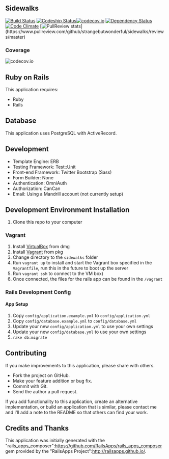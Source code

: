 ## Sidewalks

[![Build Status](https://travis-ci.org/strangebutwonderful/sidewalks.png?branch=master)](https://travis-ci.org/strangebutwonderful/sidewalks)
[![Codeship Status](https://codeship.com/projects/8b4e7b70-a528-0133-20a8-3ead92a16d22/status?branch=master)](https://codeship.com/projects/129526)[![codecov.io](http://codecov.io/github/strangebutwonderful/sidewalks/coverage.svg?branch=master)](http://codecov.io/github/strangebutwonderful/sidewalks?branch=master)
[![Dependency Status](https://gemnasium.com/strangebutwonderful/sidewalks.png)](https://gemnasium.com/strangebutwonderful/sidewalks)
[![Code Climate](https://codeclimate.com/github/strangebutwonderful/sidewalks.png)](https://codeclimate.com/github/strangebutwonderful/sidewalks)
[![PullReview stats](https://www.pullreview.com/github/strangebutwonderful/sidewalks/badges/master.svg?)](https://www.pullreview.com/github/strangebutwonderful/sidewalks/reviews/master)

### Coverage

![codecov.io](https://codecov.io/github/strangebutwonderful/sidewalks/branch.svg?branch=master)

## Ruby on Rails

This application requires:

* Ruby
* Rails

## Database

This application uses PostgreSQL with ActiveRecord.

## Development

* Template Engine: ERB
* Testing Framework: Test::Unit
* Front-end Framework: Twitter Bootstrap (Sass)
* Form Builder: None
* Authentication: OmniAuth
* Authorization: CanCan
* Email: Using a Mandrill account (not currently setup)

## Development Environment Installation

1. Clone this repo to your computer

### Vagrant

1. Install [VirtualBox](https://www.virtualbox.org/) from dmg
1. Install [Vagrant](http://www.vagrantup.com/) from pkg
1. Change directory to the `sidewalks` folder
1. Run `vagrant up` to install and start the Vagrant box specified in the `Vagrantfile`, run this in the future to boot up the server
1. Run `vagrant ssh` to connect to the VM box)
1. Once connected, the files for the rails app can be found in the `/vagrant`

### Rails Development Config

#### App Setup

1. Copy `config/application.example.yml` to `config/application.yml`
1. Copy `config/database.example.yml` to `config/database.yml`
1. Update your new `config/application.yml` to use your own settings
1. Update your new `config/database.yml` to use your own settings
1. `rake db:migrate`

## Contributing

If you make improvements to this application, please share with others.

* Fork the project on GitHub.
* Make your feature addition or bug fix.
* Commit with Git.
* Send the author a pull request.

If you add functionality to this application, create an alternative implementation, or build an application that is similar, please contact me and I'll add a note to the README so that others can find your work.

## Credits and Thanks
This application was initially generated with the "rails_apps_composer":https://github.com/RailsApps/rails_apps_composer gem provided by the "RailsApps Project":http://railsapps.github.io/.
